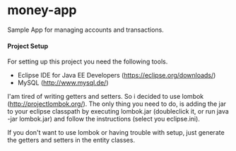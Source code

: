 # money-app
Sample App for managing accounts and transactions.

#### Project Setup

For setting up this project you need the following tools.
- Eclipse IDE for Java EE Developers (https://eclipse.org/downloads/)
- MySQL (http://www.mysql.de/)

I'am tired of writing getters and setters. So i decided to use lombok (http://projectlombok.org/).
The only thing you need to do, is adding the jar to your eclipse classpath by executing lombok.jar 
(doubleclick it, or run java -jar lombok.jar) and follow the instructions (select you eclipse.ini).

If you don't want to use lombok or having trouble with setup, just generate the getters and setters in the entity classes.
